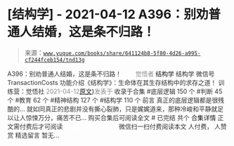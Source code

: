 # [结构学] - 2021-04-12 A396：别劝普通人结婚，这是条不归路！

> 来源：[`www.yuque.com/books/share/641124b8-5f80-4d26-a995-cf244fceb154/tnd13g`](https://www.yuque.com/books/share/641124b8-5f80-4d26-a995-cf244fceb154/tnd13g)

<ne-p id="520f42f3293818f927861ebbd5b15da4_p_0" data-lake-id="520f42f3293818f927861ebbd5b15da4_p_0"><ne-text id="u1e4fbe0c" style="color: rgb(51, 51, 51);">A396：别劝普通人结婚，这是条不归路！</ne-text></ne-p> <ne-p id="a3f1bcfed74e5452509e189be0deeec0" data-lake-id="a3f1bcfed74e5452509e189be0deeec0"><ne-text id="u541b7a3f" ne-fontsize="12" style="color: rgb(255, 255, 255);">原创</ne-text><ne-text id="u406fdea2" style="color: rgb(140, 140, 140);">觉悟者</ne-text> <ne-text id="u1c6fd3b7" ne-fontsize="14">结构学</ne-text></ne-p> <ne-p id="97047e343ee958ce95da6fe22f6d5709" data-lake-id="97047e343ee958ce95da6fe22f6d5709"><ne-text id="ud634eddb" ne-fontsize="14" ne-bold="true" style="color: rgb(51, 51, 51);">结构学</ne-text></ne-p> <ne-p id="6c5fc37f84f268b8e9e7b165430438f2" data-lake-id="6c5fc37f84f268b8e9e7b165430438f2"><ne-text id="ue1c36d24" ne-fontsize="14" style="color: rgb(51, 51, 51);">微信号</ne-text><ne-text id="u003f1123" ne-fontsize="14" style="color: rgb(51, 51, 51);">TransactionCosts</ne-text></ne-p> <ne-p id="fd6d1de953e90c13e2dd38e723c52c4d" data-lake-id="fd6d1de953e90c13e2dd38e723c52c4d"><ne-text id="u298780d2" ne-fontsize="14" style="color: rgb(51, 51, 51);">功能介绍</ne-text><ne-text id="u96faa475" ne-fontsize="14" style="color: rgb(51, 51, 51);">《结构学》：生命体在其生存结构中的求存之道！ 训练营：觉悟社</ne-text></ne-p> <ne-p id="26527580b05ddd1f670e36aaf9f44ef8" data-lake-id="26527580b05ddd1f670e36aaf9f44ef8"><ne-text id="u0b50c864" style="color: rgb(140, 140, 140);">2021-04-12</ne-text>[<ne-text id="u807c2a14" ne-fontsize="14">原文</ne-text>](https://mp.weixin.qq.com/s?__biz=MzIzMDYwOTM0Mg==&mid=2247485522&idx=1&sn=1ca0fbcf611840709338762d9b0740ad&chksm=e8b19083dfc61995e3d3342df95fafc121489a87589d719130dd832142d3680bd4ee07ad2d44#rd))<ne-text id="ufd408e62" ne-fontsize="14" style="color: rgb(140, 140, 140);">发表于</ne-text></ne-p> <ne-p id="e9f8b2d5772c4cbe472c217a85261b75" data-lake-id="e9f8b2d5772c4cbe472c217a85261b75"><ne-text id="ub9276107" style="color: rgb(51, 51, 51);">收录于合集</ne-text></ne-p> <ne-p id="5c15c87621020c63846192d8e83b7c3b" data-lake-id="5c15c87621020c63846192d8e83b7c3b"><ne-text id="ud5acd65b" style="color: rgb(51, 51, 51);">#底层逻辑 150 个</ne-text></ne-p> <ne-p id="fb5f0f27183a62f3726ca9660bb70067" data-lake-id="fb5f0f27183a62f3726ca9660bb70067"><ne-text id="u8ad97480" style="color: rgb(51, 51, 51);">#判断 45 个</ne-text></ne-p> <ne-p id="42d61930c8071cbb7898021b866b0b56" data-lake-id="42d61930c8071cbb7898021b866b0b56"><ne-text id="u14bffe1d" style="color: rgb(51, 51, 51);">#教育 62 个</ne-text></ne-p> <ne-p id="81cfab539d217a75adb63e8a109b60eb" data-lake-id="81cfab539d217a75adb63e8a109b60eb"><ne-text id="ud03d55bc" style="color: rgb(51, 51, 51);">#精神结构 127 个</ne-text></ne-p> <ne-p id="06651f7485030937be25e4d7d7ae8c69" data-lake-id="06651f7485030937be25e4d7d7ae8c69"><ne-text id="uf9006035" style="color: rgb(51, 51, 51);">#结构学 110 个</ne-text></ne-p> <ne-p id="64a82d198e28604cfe6c37d36f95ceca" data-lake-id="64a82d198e28604cfe6c37d36f95ceca"><ne-text id="ue176a553" style="color: rgb(51, 51, 51);">前言</ne-text></ne-p> <ne-p id="041d3bca7de2cc980beedcc1bf936be7" data-lake-id="041d3bca7de2cc980beedcc1bf936be7"><ne-text id="u5a70bfd7" style="color: rgb(51, 51, 51);">真正的底层逻辑都是很残酷的… 就如同真正的悲剧并没有撕心裂肺，只是娓娓道来，那种冷峻和平静就足以让人惊悚万分，痛苦不已…</ne-text></ne-p> <ne-p id="174e0010452343d4a1676260a9aa046b" data-lake-id="174e0010452343d4a1676260a9aa046b" ne-alignment="center"><ne-text id="u32e9471a" style="color: rgb(51, 51, 51);">购买合集后可阅读全文</ne-text></ne-p> <ne-p id="547bf9b9e318860d44dd9082c6e4a769" data-lake-id="547bf9b9e318860d44dd9082c6e4a769" ne-alignment="center"><ne-text id="u334ac55f" style="color: rgb(51, 51, 51);">#</ne-text></ne-p> <ne-p id="9bb6b2fb7a72da56cf3c90803919a03a" data-lake-id="9bb6b2fb7a72da56cf3c90803919a03a" ne-alignment="center"><ne-text id="udd18aa4f" style="color: rgb(51, 51, 51);">已完结 共个</ne-text></ne-p> <ne-p id="8595bb684392181a9d0ead5abdcaf6bf" data-lake-id="8595bb684392181a9d0ead5abdcaf6bf" ne-alignment="center"><ne-text id="ua55ce5a9" ne-fontsize="16">合集详情</ne-text></ne-p> <ne-p id="7740f17953141b34e765e270981d0ab5" data-lake-id="7740f17953141b34e765e270981d0ab5" ne-alignment="center"><ne-text id="u2e322494" style="color: rgb(51, 51, 51);">正文需付费后才可阅读</ne-text></ne-p> <ne-p id="132d7b2db32fa394a55f5aeb80b58d01" data-lake-id="132d7b2db32fa394a55f5aeb80b58d01" ne-alignment="center"><ne-text id="ua70cbb79" style="color: rgb(255, 255, 255);">加载中</ne-text></ne-p> <ne-p id="4db11ae751528f80de39c4f839d5990f" data-lake-id="4db11ae751528f80de39c4f839d5990f" ne-alignment="center"><ne-text id="u19d8c584" style="color: rgb(255, 255, 255);"> 微信豆购买</ne-text></ne-p> <ne-p id="d88b1f5f10534c4dee22fd6792ba8643" data-lake-id="d88b1f5f10534c4dee22fd6792ba8643" ne-alignment="center"><ne-text id="uaa6d6772" style="color: rgb(51, 51, 51);">微信扫一扫付费阅读本文</ne-text></ne-p> <ne-p id="3cfabfdb86249a1e27860028fe32da16" data-lake-id="3cfabfdb86249a1e27860028fe32da16" ne-alignment="center"><ne-text id="u389f0882" ne-fontsize="13" style="color: rgb(51, 51, 51);">人付费， 人赞赏</ne-text></ne-p> <ne-h3 id="Lf1fv" data-lake-id="Lf1fv"><ne-heading-ext><ne-heading-anchor></ne-heading-anchor><ne-heading-fold></ne-heading-fold></ne-heading-ext><ne-heading-content><ne-text id="uc25d7625" ne-fontsize="16" style="color: rgb(51, 51, 51);">精选留言</ne-text></ne-heading-content></ne-h3> <ne-p id="d68dd69a0ed069eb44d46ef3d8c416bc" data-lake-id="d68dd69a0ed069eb44d46ef3d8c416bc"><ne-text id="u774b61cb" style="color: rgb(51, 51, 51);">暂无...</ne-text></ne-p>